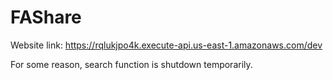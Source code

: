 # FAShare

Website link: https://rqlukjpo4k.execute-api.us-east-1.amazonaws.com/dev

For some reason, search function is shutdown temporarily.
